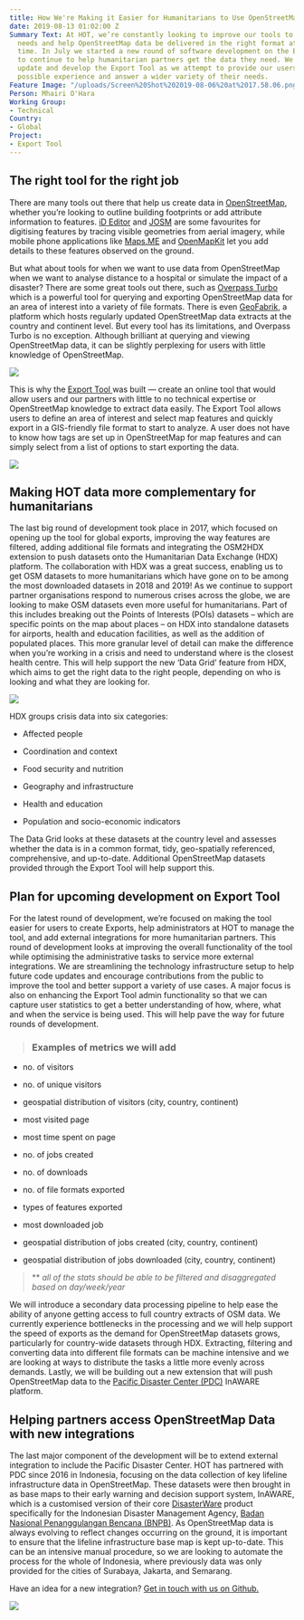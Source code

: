 ```yaml
---
title: How We're Making it Easier for Humanitarians to Use OpenStreetMap Data
date: 2019-08-13 01:02:00 Z
Summary Text: At HOT, we’re constantly looking to improve our tools to address user
  needs and help OpenStreetMap data be delivered in the right format at the right
  time. In July we started a new round of software development on the Export Tool
  to continue to help humanitarian partners get the data they need. We continue to
  update and develop the Export Tool as we attempt to provide our users with the best
  possible experience and answer a wider variety of their needs.
Feature Image: "/uploads/Screen%20Shot%202019-08-06%20at%2017.58.06.png"
Person: Mhairi O'Hara
Working Group:
- Technical
Country:
- Global
Project:
- Export Tool
---
```


## The right tool for the right job

There are many tools out there that help us create data in [OpenStreetMap](https://www.openstreetmap.org/), whether you’re looking to outline building footprints or add attribute information to features. [iD Editor](http://ideditor.com/) and [JOSM](https://josm.openstreetmap.de/) are some favourites for digitising features by tracing visible geometries from aerial imagery, while mobile phone applications like [Maps.ME](https://maps.me/) and [OpenMapKit](http://openmapkit.org/) let you add details to these features observed on the ground.

But what about tools for when we want to use data from OpenStreetMap when we want to analyse distance to a hospital or simulate the impact of a disaster? There are some great tools out there, such as [Overpass Turbo](https://overpass-turbo.eu/) which is a powerful tool for querying and exporting OpenStreetMap data for an area of interest into a variety of file formats. There is even [GeoFabrik](https://www.geofabrik.de/), a platform which hosts regularly updated OpenStreetMap data extracts at the country and continent level. But every tool has its limitations, and Overpass Turbo is no exception. Although brilliant at querying and viewing OpenStreetMap data, it can be slightly perplexing for users with little knowledge of OpenStreetMap.

![](https://paper-attachments.dropbox.com/s_512B01FC0F3AB3136BE50AE5A252375639A06472CADC109B782DFBD989DD4637_1564596081817_Screen+Shot+2019-07-31+at+11.00.37.png)

This is why the [Export Tool ](https://export.hotosm.org/en/v3/)was built — create an online tool that would allow users and our partners with little to no technical expertise or OpenStreetMap knowledge to extract data easily. The Export Tool allows users to define an area of interest and select map features and quickly export in a GIS-friendly file format to start to analyze. A user does not have to know how tags are set up in OpenStreetMap for map features and can simply select from a list of options to start exporting the data.

![](https://paper-attachments.dropbox.com/s_512B01FC0F3AB3136BE50AE5A252375639A06472CADC109B782DFBD989DD4637_1564596152616_Screen+Shot+2019-07-31+at+10.56.11.png)


## Making HOT data more complementary for humanitarians

The last big round of development took place in 2017, which focused on opening up the tool for global exports, improving the way features are filtered, adding additional file formats and integrating the OSM2HDX extension to push datasets onto the Humanitarian Data Exchange (HDX) platform. The collaboration with HDX was a great success, enabling us to get OSM datasets to more humanitarians which have gone on to be among the most downloaded datasets in 2018 and 2019! As we continue to support partner organisations respond to numerous crises across the globe, we are looking to make OSM datasets even more useful for humanitarians. Part of this includes breaking out the Points of Interests (POIs) datasets – which are specific points on the map about places – on HDX into standalone datasets for airports, health and education facilities, as well as the addition of populated places. This more granular level of detail can make the difference when you’re working in a crisis and need to understand where is the closest health centre. This will help support the new ‘Data Grid’ feature from HDX, which aims to get the right data to the right people, depending on who is looking and what they are looking for.

![](https://paper-attachments.dropbox.com/s_512B01FC0F3AB3136BE50AE5A252375639A06472CADC109B782DFBD989DD4637_1564595467749_hdx-download-stats.png)

HDX groups crisis data into six categories:

* Affected people

* Coordination and context

* Food security and nutrition

* Geography and infrastructure

* Health and education

* Population and socio-economic indicators

The Data Grid looks at these datasets at the country level and assesses whether the data is in a common format, tidy, geo-spatially referenced, comprehensive, and up-to-date. Additional OpenStreetMap datasets provided through the Export Tool will help support this.

## Plan for upcoming development on Export Tool

For the latest round of development, we’re focused on making the tool easier for users to create Exports, help administrators at HOT to manage the tool, and add external integrations for more humanitarian partners. This round of development looks at improving the overall functionality of the tool while optimising the administrative tasks to service more external integrations. We are streamlining the technology infrastructure setup to help future code updates and encourage contributions from the public to improve the tool and better support a variety of use cases. A major focus is also on enhancing the Export Tool admin functionality so that we can capture user statistics to get a better understanding of how, where, what and when the service is being used. This will help pave the way for future rounds of development.

> ### Examples of metrics we will add

* no. of visitors

* no. of unique visitors

* geospatial distribution of visitors (city, country, continent)

* most visited page

* most time spent on page

* no. of jobs created

* no. of downloads

* no. of file formats exported

* types of features exported

* most downloaded job

* geospatial distribution of jobs created (city, country, continent)

* geospatial distribution of jobs downloaded (city, country, continent)

> \*\* *all of the stats should be able to be filtered and disaggregated based on day/week/year*

We will introduce a secondary data processing pipeline to help ease the ability of anyone getting access to full country extracts of OSM data. We currently experience bottlenecks in the processing and we will help support the speed of exports as the demand for OpenStreetMap datasets grows, particularly for country-wide datasets through HDX. Extracting, filtering and converting data into different file formats can be machine intensive and we are looking at ways to distribute the tasks a little more evenly across demands. Lastly, we will be building out a new extension that will push OpenStreetMap data to the [Pacific Disaster Center (PDC)](https://www.pdc.org/) InAWARE platform.

## Helping partners access OpenStreetMap Data with new integrations

The last major component of the development will be to extend external integration to include the Pacific Disaster Center. HOT has partnered with PDC since 2016 in Indonesia, focusing on the data collection of key lifeline infrastructure data in OpenStreetMap. These datasets were then brought in as base maps to their early warning and decision support system, InAWARE, which is a customised version of their core [DisasterWare](https://www.pdc.org/apps/disasteraware/) product specifically for the Indonesian Disaster Management Agency, [Badan Nasional Penanggulangan Bencana (BNPB)](https://bnpb.go.id/). As OpenStreetMap data is always evolving to reflect changes occurring on the ground, it is important to ensure that the lifeline infrastructure base map is kept up-to-date. This can be an intensive manual procedure, so we are looking to automate the process for the whole of Indonesia, where previously data was only provided for the cities of Surabaya, Jakarta, and Semarang.

Have an idea for a new integration? [Get in touch with us on Github. ](https://github.com/hotosm/osm-export-tool/issues)

![](https://paper-attachments.dropbox.com/s_512B01FC0F3AB3136BE50AE5A252375639A06472CADC109B782DFBD989DD4637_1564697640861_Screen+Shot+2019-08-01+at+15.13.37.png)

